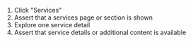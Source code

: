 1. Click "Services"
2. Assert that a services page or section is shown
3. Explore one service detail
4. Assert that service details or additional content is available